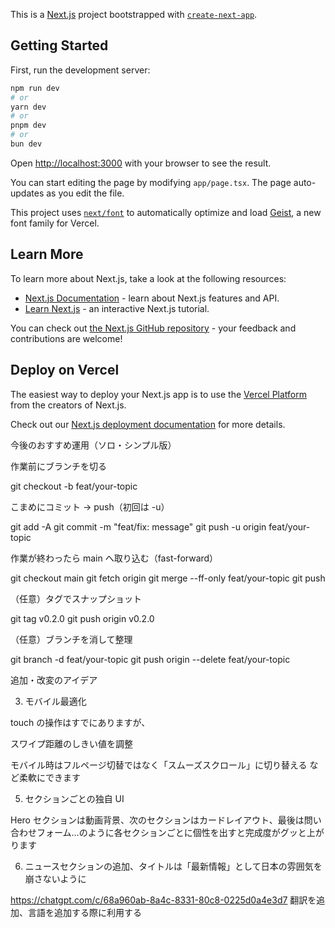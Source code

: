 This is a [Next.js](https://nextjs.org) project bootstrapped with [`create-next-app`](https://nextjs.org/docs/app/api-reference/cli/create-next-app).

## Getting Started

First, run the development server:

```bash
npm run dev
# or
yarn dev
# or
pnpm dev
# or
bun dev
```

Open [http://localhost:3000](http://localhost:3000) with your browser to see the result.

You can start editing the page by modifying `app/page.tsx`. The page auto-updates as you edit the file.

This project uses [`next/font`](https://nextjs.org/docs/app/building-your-application/optimizing/fonts) to automatically optimize and load [Geist](https://vercel.com/font), a new font family for Vercel.

## Learn More

To learn more about Next.js, take a look at the following resources:

- [Next.js Documentation](https://nextjs.org/docs) - learn about Next.js features and API.
- [Learn Next.js](https://nextjs.org/learn) - an interactive Next.js tutorial.

You can check out [the Next.js GitHub repository](https://github.com/vercel/next.js) - your feedback and contributions are welcome!

## Deploy on Vercel

The easiest way to deploy your Next.js app is to use the [Vercel Platform](https://vercel.com/new?utm_medium=default-template&filter=next.js&utm_source=create-next-app&utm_campaign=create-next-app-readme) from the creators of Next.js.

Check out our [Next.js deployment documentation](https://nextjs.org/docs/app/building-your-application/deploying) for more details.


今後のおすすめ運用（ソロ・シンプル版）

作業前にブランチを切る

git checkout -b feat/your-topic


こまめにコミット → push（初回は -u）

git add -A
git commit -m "feat/fix: message"
git push -u origin feat/your-topic


作業が終わったら main へ取り込む（fast-forward）

git checkout main
git fetch origin
git merge --ff-only feat/your-topic
git push


（任意）タグでスナップショット

git tag v0.2.0
git push origin v0.2.0


（任意）ブランチを消して整理

git branch -d feat/your-topic
git push origin --delete feat/your-topic


追加・改変のアイデア


3. モバイル最適化

touch の操作はすでにありますが、

スワイプ距離のしきい値を調整

モバイル時はフルページ切替ではなく「スムーズスクロール」に切り替える
など柔軟にできます

5. セクションごとの独自 UI

Hero セクションは動画背景、次のセクションはカードレイアウト、最後は問い合わせフォーム…のように各セクションごとに個性を出すと完成度がグッと上がります

6. ニュースセクションの追加、タイトルは「最新情報」として日本の雰囲気を崩さないように

https://chatgpt.com/c/68a960ab-8a4c-8331-80c8-0225d0a4e3d7 翻訳を追加、言語を追加する際に利用する